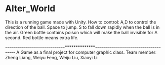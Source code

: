 # Alter_World

This is a running game made with Unity.
How to control: A,D to control the direction of the ball. Space to jump. S to fall down rapidly when the ball is in the air. Green bottle contains poison which will make the ball invisible for A second. Red bottle means extra life. 

------------------------------**************--------------------------------------
A Game as a final project for computer graphic class.
Team member: Zheng Liang, Weiyu Feng, Weiju Liu, Xiaoyi Li
